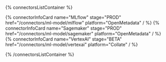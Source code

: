 {% connectorsListContainer %}

{% connectorInfoCard name="MLflow" stage="PROD" href="/connectors/ml-model/mlflow" platform="OpenMetadata" / %}
{% connectorInfoCard name="Sagemaker" stage="PROD" href="/connectors/ml-model/sagemaker" platform="OpenMetadata" / %}
{% connectorInfoCard name="VertexAI" stage="BETA" href="/connectors/ml-model/vertexai" platform="Collate" / %}

{% /connectorsListContainer %}